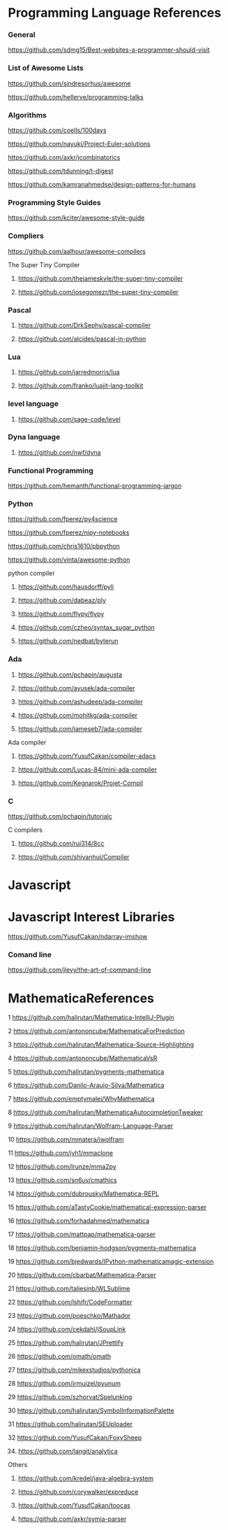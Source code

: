 # Programming Language References


### General

https://github.com/sdmg15/Best-websites-a-programmer-should-visit


### List of Awesome Lists

https://github.com/sindresorhus/awesome

https://github.com/hellerve/programming-talks

### Algorithms

https://github.com/coells/100days

https://github.com/nayuki/Project-Euler-solutions

https://github.com/axkr/jcombinatorics

https://github.com/tdunning/t-digest

https://github.com/kamranahmedse/design-patterns-for-humans


### Programming Style Guides
https://github.com/kciter/awesome-style-guide


### Compliers
https://github.com/aalhour/awesome-compilers


The Super Tiny Compiler

1. https://github.com/thejameskyle/the-super-tiny-compiler

2. https://github.com/josegomezr/the-super-tiny-compiler


### Pascal

1. https://github.com/DrkSephy/pascal-compiler

2. https://github.com/alcides/pascal-in-python


### Lua

1. https://github.com/jarredmorris/lua

2. https://github.com/franko/luajit-lang-toolkit


### level language

1. https://github.com/sage-code/level

### Dyna language

1. https://github.com/nwf/dyna


### Functional Programming

https://github.com/hemanth/functional-programming-jargon


### Python

https://github.com/fperez/py4science

https://github.com/fperez/nipy-notebooks

https://github.com/chris1610/pbpython

https://github.com/vinta/awesome-python

python compiler

1. https://github.com/hausdorff/pyli

2. https://github.com/dabeaz/ply

3. https://github.com/flypy/flypy

4. https://github.com/czheo/syntax_sugar_python

5. https://github.com/nedbat/byterun


### Ada

1. https://github.com/pchapin/augusta

2. https://github.com/ayusek/ada-compiler

3. https://github.com/ashudeep/ada-compiler

4. https://github.com/mohitkg/ada-compiler

5. https://github.com/jameseb7/ada-compiler


Ada compiler

1. https://github.com/YusufCakan/compiler-adacs

2. https://github.com/Lucas-84/mini-ada-compiler

3. https://github.com/Kegnarok/Projet-Compil

### C

https://github.com/pchapin/tutorialc

C compilers

1. https://github.com/rui314/8cc

2. https://github.com/shiyanhui/Compiler


# Javascript 

# Javascript Interest Libraries

https://github.com/YusufCakan/ndarray-imshow


### Comand line

https://github.com/jlevy/the-art-of-command-line


# MathematicaReferences

1 https://github.com/halirutan/Mathematica-IntelliJ-Plugin

2 https://github.com/antononcube/MathematicaForPrediction

3 https://github.com/halirutan/Mathematica-Source-Highlighting

4 https://github.com/antononcube/MathematicaVsR

5 https://github.com/halirutan/pygments-mathematica

6 https://github.com/Danilo-Araujo-Silva/Mathematica

7 https://github.com/emptymalei/WhyMathematica

8 https://github.com/halirutan/MathematicaAutocompletionTweaker

9 https://github.com/halirutan/Wolfram-Language-Parser

10 https://github.com/mmatera/iwolfram

11 https://github.com/jyh1/mmaclone

12 https://github.com/lrunze/mma2py

13 https://github.com/sn6uv/cmathics

14 https://github.com/dubrousky/Mathematica-REPL

15 https://github.com/aTastyCookie/mathematical-expression-parser

16 https://github.com/forhadahmed/mathematica

17 https://github.com/mattpap/mathematica-parser

18 https://github.com/benjamin-hodgson/pygments-mathematica

19 https://github.com/bjedwards/IPython-mathematicamagic-extension

20 https://github.com/cbarbat/Mathematica-Parser

21 https://github.com/taliesinb/WLSublime

22 https://github.com/lshifr/CodeFormatter

23 https://github.com/poeschko/Mathador

24 https://github.com/cekdahl/jSoupLink

25 https://github.com/halirutan/JPrettify

26 https://github.com/omath/omath

27 https://github.com/mikexstudios/pythonica

28 https://github.com/jrmuizel/pyunum

29 https://github.com/szhorvat/Spelunking

30 https://github.com/halirutan/SymbolInformationPalette

31 https://github.com/halirutan/SEUploader

32 https://github.com/YusufCakan/FoxySheep

34. https://github.com/langit/analytica


Others

1. https://github.com/kredel/java-algebra-system

2. https://github.com/corywalker/expreduce

3. https://github.com/YusufCakan/toocas

4. https://github.com/axkr/symja-parser






